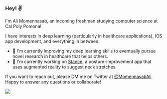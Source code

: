 ### Hey! ✌️
I'm Ali Momennasab, an incoming freshman studying computer science at Cal Poly Pomona! 
 
I have interests in deep learning (particularly in healthcare applications), IOS app development, and everything in between.

- 🤖 I'm currently improving my deep learning skills to eventually pursue novel research in healthcare that helps others.
- 🧘 I'm currently working on [Stance](https://github.com/alimomennasab/Stance), a posture-improvement app that uses augmented reality to suggest neck stretches.

If you want to reach out, please DM me on Twitter at [@MomennasabAli](https://twitter.com/MomennasabAli). Happy to answer any questions or collaborate!

![](https://komarev.com/ghpvc/?username=alimomennasasb&color=blue)

<!--
**alimomennasab/alimomennasab** is a ✨ _special_ ✨ repository because its `README.md` (this file) appears on your GitHub profile.

Here are some ideas to get you started:

- 🔭 I’m currently working on ...
- 🌱 I’m currently learning ...
- 👯 I’m looking to collaborate on ...
- 🤔 I’m looking for help with ...
- 💬 Ask me about ...
- 📫 How to reach me: ...
- 😄 Pronouns: ...
- ⚡ Fun fact: ...
-->
